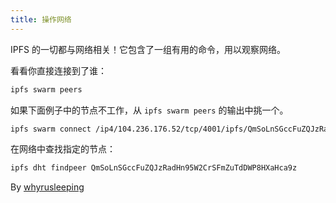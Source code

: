 ```yaml
---
title: 操作网络
---
```


IPFS 的一切都与网络相关！它包含了一组有用的命令，用以观察网络。

看看你直接连接到了谁：

```sh
ipfs swarm peers
```

如果下面例子中的节点不工作，从 `ipfs swarm peers` 的输出中挑一个。

```sh
ipfs swarm connect /ip4/104.236.176.52/tcp/4001/ipfs/QmSoLnSGccFuZQJzRadHn95W2CrSFmZuTdDWP8HXaHca9z
```

在网络中查找指定的节点：

```sh
ipfs dht findpeer QmSoLnSGccFuZQJzRadHn95W2CrSFmZuTdDWP8HXaHca9z
```

By [whyrusleeping](http://github.com/whyrusleeping)

